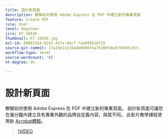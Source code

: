 ```yaml
---
title: 設計新頁面
description: 瞭解如何使用 Adobe Express 在 PDF 中建立新的專業頁面
feature: Create PDF
role: User
level: Beginner
jira: KT-10836
thumbnail: KT-10836.jpg
exl-id: 900815b4-6242-457e-86cf-7aa995016f29
source-git-commit: 17a25611e3444b0b00f4a78306fdedc59495c07c
workflow-type: tm+mt
source-wordcount: '65'
ht-degree: 0%

---
```


# 設計新頁面

瞭解如何使用 Adobe Express 在 PDF 中建立新的專業頁面。 設計新頁面可讓您在幾分鐘內建立具有專業外觀的品牌自定義內容，與眾不同。 此影片教學課程使用新 [Acrobat體驗](new-workspace.md)。

>[!VIDEO](https://video.tv.adobe.com/v/347331?enablevpops&quality=12&learn=on&hidetitle=true)
